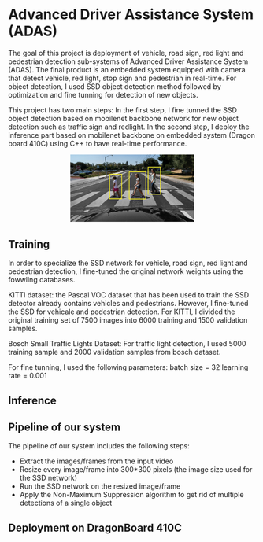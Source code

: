 # Advanced Driver Assistance System (ADAS) 

The goal of this project is deployment of vehicle, road sign, red light and pedestrian detection sub-systems of Advanced Driver Assistance System (ADAS). 
The final product is an embedded system equipped with camera that detect vehicle, red light, stop sign and pedestrian in real-time. 
For object detection, I used SSD object detection method followed by optimization and fine tunning for detection of new objects.

This project has two main steps: 
In the first step, I fine tunned the SSD object detection based on mobilenet backbone network for new 
object detection such as traffic sign and redlight.
In the second step, I deploy the inference part based on mobilenet backbone on embedded system (Dragon board 410C) using C++ to have real-time performance. 


<p align="center">
  <img  src="images/adas_pedestrian.jpg" alt="alt text" width="50%" height="50%" title="Pedestrain detection">
</p>




## Training

In order to specialize the SSD network for vehicle, road sign, red light and pedestrian detection, I fine-tuned the original network weights using the fowwling databases.

KITTI dataset: the Pascal VOC dataset that has been used to train the SSD detector already contains vehicles and pedestrians. However, I fine-tuned the SSD for vehicale and pedestrian detection. For KITTI, I divided the original training set of 7500 images into 6000 training and 1500 validation samples.

Bosch Small Traffic Lights Dataset: For traffic light detection, I used 5000 training sample and 2000 validation samples from bosch dataset.  



For fine tunning, I used the following parameters:
batch size = 32 
learning rate = 0.001


## Inference


## Pipeline of our system
The pipeline of our system includes the following steps:

- Extract the images/frames from the input video 
- Resize every image/frame into 300*300 pixels (the image size used for the SSD network)
- Run the SSD network on the resized image/frame
- Apply the Non-Maximum Suppression algorithm to get rid of multiple detections of a single object




## Deployment on DragonBoard 410C






